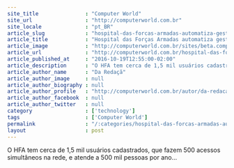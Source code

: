 ```yaml
---
site_title               : "Computer World"
site_url                 : "http://computerworld.com.br"
site_locale              : "pt_BR"
article_slug             : "hospital-das-forcas-armadas-automatiza-gestao-e-adquire-novo-sistema-de-storage"
article_title            : "Hospital das Forças Armadas automatiza gestão e adquire novo sistema de storage"
article_image            : "http://computerworld.com.br/sites/beta.computerworld.com.br/files/news_articles/hfa_hospital_das_forcas_armadas.jpg"
article_url              : "http://computerworld.com.br/hospital-das-forcas-armadas-automatiza-gestao-e-adquire-novo-sistema-de-storage"
article_published_at     : "2016-10-19T12:55:00-02:00"
article_description      : "O HFA tem cerca de 1,5 mil usuários cadastrados, que fazem 500 acessos simultâneos na rede, e atende a 500 mil pessoas por ano..."
article_author_name      : "Da Redaçã"
article_author_image     : null
article_author_biography : null
article_author_profile   : "http://computerworld.com.br/autor/da-redacao"
article_author_facebook  : null
article_author_twitter   : null
category                 : ['technology']
tags                     : ['Computer World']
permalink                : "/:categories/hospital-das-forcas-armadas-automatiza-gestao-e-adquire-novo-sistema-de-storage/"
layout                   : post
---
```


O HFA tem cerca de 1,5 mil usuários cadastrados, que fazem 500 acessos simultâneos na rede, e atende a 500 mil pessoas por ano...
